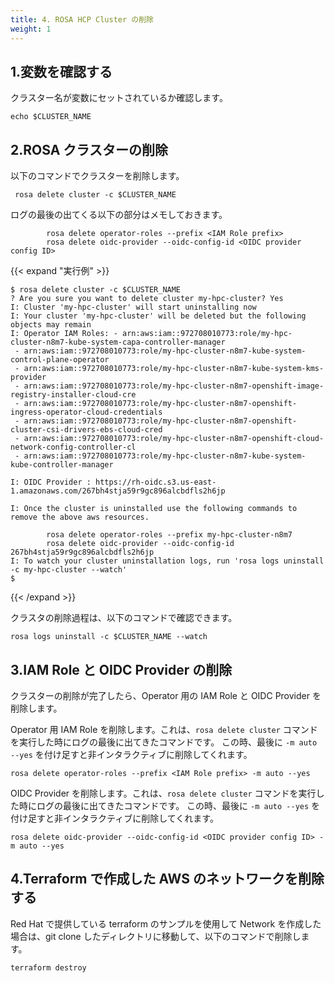 ```yaml
---
title: 4. ROSA HCP Cluster の削除
weight: 1
---
```


## 1.変数を確認する

クラスター名が変数にセットされているか確認します。

```tpl
echo $CLUSTER_NAME
```

## 2.ROSA クラスターの削除

以下のコマンドでクラスターを削除します。

```tpl
 rosa delete cluster -c $CLUSTER_NAME
```

ログの最後の出てくる以下の部分はメモしておきます。
```tpl
        rosa delete operator-roles --prefix <IAM Role prefix>
        rosa delete oidc-provider --oidc-config-id <OIDC provider config ID>
```


{{< expand "実行例" >}}
```tpl
$ rosa delete cluster -c $CLUSTER_NAME
? Are you sure you want to delete cluster my-hpc-cluster? Yes
I: Cluster 'my-hpc-cluster' will start uninstalling now
I: Your cluster 'my-hpc-cluster' will be deleted but the following objects may remain
I: Operator IAM Roles: - arn:aws:iam::972708010773:role/my-hpc-cluster-n8m7-kube-system-capa-controller-manager
 - arn:aws:iam::972708010773:role/my-hpc-cluster-n8m7-kube-system-control-plane-operator
 - arn:aws:iam::972708010773:role/my-hpc-cluster-n8m7-kube-system-kms-provider
 - arn:aws:iam::972708010773:role/my-hpc-cluster-n8m7-openshift-image-registry-installer-cloud-cre
 - arn:aws:iam::972708010773:role/my-hpc-cluster-n8m7-openshift-ingress-operator-cloud-credentials
 - arn:aws:iam::972708010773:role/my-hpc-cluster-n8m7-openshift-cluster-csi-drivers-ebs-cloud-cred
 - arn:aws:iam::972708010773:role/my-hpc-cluster-n8m7-openshift-cloud-network-config-controller-cl
 - arn:aws:iam::972708010773:role/my-hpc-cluster-n8m7-kube-system-kube-controller-manager

I: OIDC Provider : https://rh-oidc.s3.us-east-1.amazonaws.com/267bh4stja59r9gc896alcbdfls2h6jp

I: Once the cluster is uninstalled use the following commands to remove the above aws resources.

        rosa delete operator-roles --prefix my-hpc-cluster-n8m7
        rosa delete oidc-provider --oidc-config-id 267bh4stja59r9gc896alcbdfls2h6jp
I: To watch your cluster uninstallation logs, run 'rosa logs uninstall -c my-hpc-cluster --watch'
$
```
{{< /expand >}}

クラスタの削除過程は、以下のコマンドで確認できます。

```tpl
rosa logs uninstall -c $CLUSTER_NAME --watch
```

## 3.IAM Role と OIDC Provider の削除

クラスターの削除が完了したら、Operator 用の IAM Role と OIDC Provider を削除します。

Operator 用 IAM Role を削除します。これは、`rosa delete cluster` コマンドを実行した時にログの最後に出てきたコマンドです。
この時、最後に `-m auto --yes` を付け足すと非インタラクティブに削除してくれます。

```tpl
rosa delete operator-roles --prefix <IAM Role prefix> -m auto --yes
```

OIDC Provider を削除します。これは、`rosa delete cluster` コマンドを実行した時にログの最後に出てきたコマンドです。
この時、最後に `-m auto --yes` を付け足すと非インタラクティブに削除してくれます。

```tpl
rosa delete oidc-provider --oidc-config-id <OIDC provider config ID> -m auto --yes
```

## 4.Terraform で作成した AWS のネットワークを削除する

Red Hat で提供している terraform のサンプルを使用して Network を作成した場合は、git clone したディレクトリに移動して、以下のコマンドで削除します。

```tpl
terraform destroy
```
